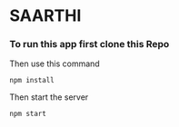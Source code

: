# SAARTHI

### To run this app first clone this Repo

Then use this command
```
npm install
```

Then start the server
```
npm start
```
